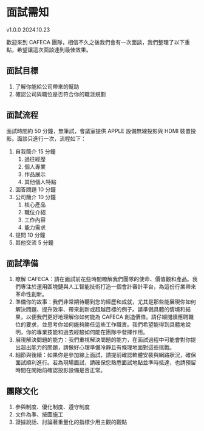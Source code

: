 # 面試需知
v1.0.0 2024.10.23

歡迎來到 CAFECA 團隊，相信不久之後我們會有一次面談，我們整理了以下重點，希望讓這次面談達到最佳效果。

## 面試目標
1. 了解你能給公司帶來的幫助
2. 確認公司與職位是否符合你的職涯規劃

## 面試流程
面試時間約 50 分鐘，無筆試，會議室提供 APPLE 設備無線投影與 HDMI 裝置投影。面談只進行一次，流程如下：
1. 自我簡介 15 分鐘
   1. 過往經歷
   2. 個人專業
   3. 作品展示
   4. 其他個人特點
2. 回答問題 10 分鐘
3. 公司簡介 10 分鐘
   1. 核心產品
   2. 職位介紹
   3. 工作內容
   4. 能力需求
4. 提問 10 分鐘
5. 其他交流 5 分鐘

## 面試準備
1. 瞭解 CAFECA：請在面試前花些時間瞭解我們團隊的使命、價值觀和產品。我們專注於運用區塊鏈與人工智能技術打造一個會計審計平台，為這份行業帶來革命性創新。
2. 準備你的故事：我們非常期待聽到您的經歷和成就，尤其是那些能展現你如何解決問題、提升效率、帶來創新或超越目標的例子。請準備具體的情境和結果，以便我們更好地理解你如何能為 CAFECA 創造價值。請仔細閱讀應聘職位的要求，並思考你如何能夠勝任這些工作職責。我們希望能得到具體地說明，你的專業技能和過去經驗如何能在團隊中發揮作用。
3. 展現解決問題的能力：我們重視解決問題的能力，在面試過程中可能會對你提出超出能力的問題，請做好心理準備冷靜且有條理地面對這些挑戰。
4. 細節與後續：如果你是參加線上面試，請提前確認軟體安裝與網路狀況，確保面試順利進行。若為現場面試，請確保您熟悉面試地點並準時抵達，也請預留時間在開始前確認投影設備是否正常。

## 團隊文化
1. 參與制度、優化制度、遵守制度
2. 文件為準、按圖施工
3. 證據說話、討論著重量化的指標少用主觀的觀點
